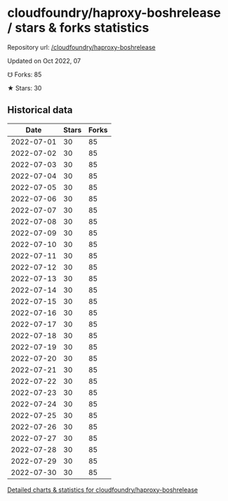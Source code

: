 # cloudfoundry/haproxy-boshrelease / stars & forks statistics

Repository url: [/cloudfoundry/haproxy-boshrelease](https://github.com/cloudfoundry/haproxy-boshrelease)

Updated on Oct 2022, 07

☋ Forks: 85

★ Stars: 30

## Historical data
| Date | Stars | Forks |
|------|-------|-------|
| 2022-07-01 | 30 | 85 | 
| 2022-07-02 | 30 | 85 | 
| 2022-07-03 | 30 | 85 | 
| 2022-07-04 | 30 | 85 | 
| 2022-07-05 | 30 | 85 | 
| 2022-07-06 | 30 | 85 | 
| 2022-07-07 | 30 | 85 | 
| 2022-07-08 | 30 | 85 | 
| 2022-07-09 | 30 | 85 | 
| 2022-07-10 | 30 | 85 | 
| 2022-07-11 | 30 | 85 | 
| 2022-07-12 | 30 | 85 | 
| 2022-07-13 | 30 | 85 | 
| 2022-07-14 | 30 | 85 | 
| 2022-07-15 | 30 | 85 | 
| 2022-07-16 | 30 | 85 | 
| 2022-07-17 | 30 | 85 | 
| 2022-07-18 | 30 | 85 | 
| 2022-07-19 | 30 | 85 | 
| 2022-07-20 | 30 | 85 | 
| 2022-07-21 | 30 | 85 | 
| 2022-07-22 | 30 | 85 | 
| 2022-07-23 | 30 | 85 | 
| 2022-07-24 | 30 | 85 | 
| 2022-07-25 | 30 | 85 | 
| 2022-07-26 | 30 | 85 | 
| 2022-07-27 | 30 | 85 | 
| 2022-07-28 | 30 | 85 | 
| 2022-07-29 | 30 | 85 | 
| 2022-07-30 | 30 | 85 | 


[Detailed charts & statistics for cloudfoundry/haproxy-boshrelease](https://reviewgithub.com/rep/cloudfoundry/haproxy-boshrelease)
